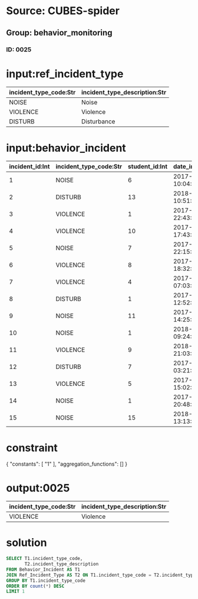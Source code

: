 # Source: CUBES-spider
## Group: behavior_monitoring
### ID: 0025

# input:ref_incident_type

| incident_type_code:Str | incident_type_description:Str |
|---|---|
| NOISE | Noise |
| VIOLENCE | Violence |
| DISTURB | Disturbance |

# input:behavior_incident

| incident_id:Int | incident_type_code:Str | student_id:Int | date_incident_start:Str | date_incident_end:Str | incident_summary:Str | recommendations:Str | other_details:Str |
|---|---|---|---|---|---|---|---|
| 1 | NOISE | 6 | 2017-07-09 10:04:13 | 2018-03-08 14:08:54 | nan | nan | nan |
| 2 | DISTURB | 13 | 2018-01-31 10:51:13 | 2018-03-18 18:40:05 | nan | nan | nan |
| 3 | VIOLENCE | 1 | 2017-10-10 22:43:54 | 2018-03-22 02:10:35 | nan | Transfer schools | nan |
| 4 | VIOLENCE | 10 | 2017-07-20 17:43:50 | 2018-03-09 06:28:44 | nan | nan | nan |
| 5 | NOISE | 7 | 2017-08-13 22:15:05 | 2018-02-25 05:38:58 | nan | nan | nan |
| 6 | VIOLENCE | 8 | 2017-06-09 18:32:28 | 2018-03-20 10:32:10 | nan | nan | nan |
| 7 | VIOLENCE | 4 | 2017-04-23 07:03:17 | 2018-03-19 02:35:39 | nan | nan | nan |
| 8 | DISTURB | 1 | 2017-05-02 12:52:09 | 2018-03-18 01:23:29 | nan | nan | nan |
| 9 | NOISE | 11 | 2017-06-19 14:25:54 | 2018-03-08 09:36:36 | nan | nan | nan |
| 10 | NOISE | 1 | 2018-01-27 09:24:45 | 2018-03-13 05:18:05 | nan | nan | nan |
| 11 | VIOLENCE | 9 | 2018-03-06 21:03:58 | 2018-03-06 14:44:37 | nan | Transfer schools | nan |
| 12 | DISTURB | 7 | 2017-08-27 03:21:30 | 2018-03-02 16:06:34 | nan | nan | nan |
| 13 | VIOLENCE | 5 | 2017-05-25 15:02:53 | 2018-03-10 21:12:22 | nan | nan | nan |
| 14 | NOISE | 1 | 2017-08-29 20:48:56 | 2018-03-16 14:37:20 | nan | Transfer schools | nan |
| 15 | NOISE | 15 | 2018-02-05 13:13:45 | 2018-03-08 09:00:48 | nan | nan | nan |

# constraint

{
  "constants": [
    "1"
  ],
  "aggregation_functions": []
}

# output:0025

| incident_type_code:Str | incident_type_description:Str |
|---|---|
| VIOLENCE | Violence |

# solution

```sql
SELECT T1.incident_type_code,
       T2.incident_type_description
FROM Behavior_Incident AS T1
JOIN Ref_Incident_Type AS T2 ON T1.incident_type_code = T2.incident_type_code
GROUP BY T1.incident_type_code
ORDER BY count(*) DESC
LIMIT 1
```

